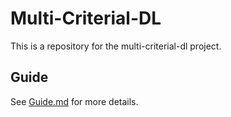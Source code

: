 # Multi-Criterial-DL

This is a repository for the multi-criterial-dl project.

## Guide

See [Guide.md](Guide.md) for more details.
